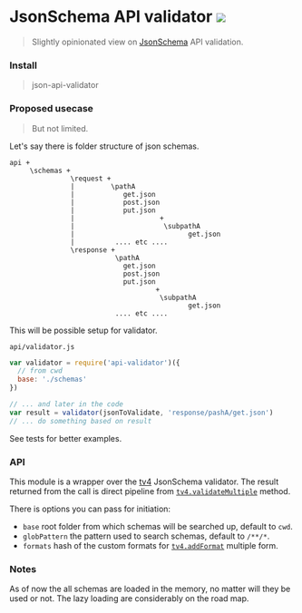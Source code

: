 # JsonSchema API validator <img src="https://circleci.com/gh/dmi3y/json-api-validator.png?circle-token=:c9b904200c9df88f84e2dd80e9a44d5e16505f0e" />

> Slightly opinionated view on [JsonSchema](http://json-schema.org/) API validation.

### Install

> json-api-validator

### Proposed usecase

> But not limited.

Let's say there is folder structure of json schemas.

````
api +
     \schemas +
               \request +
               |         \pathA
               |            get.json
               |            post.json
               |            put.json
               |                     +
               |                      \subpathA
               |                            get.json
               |          .... etc ....
               \response +
                          \pathA
                            get.json
                            post.json
                            put.json
                                    +
                                     \subpathA
                                            get.json
                          .... etc ....
````

This will be possible setup for validator.

`api/validator.js`

````js
var validator = require('api-validator')({
  // from cwd
  base: './schemas'
})

// ... and later in the code
var result = validator(jsonToValidate, 'response/pashA/get.json')
// ... do something based on result
````

See tests for better examples.

### API

This module is a wrapper over the [tv4](https://github.com/geraintluff/tv4) JsonSchema validator. The result returned from the call is direct pipeline from [`tv4.validateMultiple`](https://github.com/geraintluff/tv4#usage-3-multiple-errors) method.

There is options you can pass for initiation:

- `base` root folder from which schemas will be searched up, default to `cwd`.
- `globPattern` the pattern used to search schemas, default to `/**/*`.
- `formats` hash of the custom formats for [`tv4.addFormat`](https://github.com/geraintluff/tv4#addformatformat-validationfunction) multiple form.


### Notes

As of now the all schemas are loaded in the memory, no matter will they be used or not. The lazy loading are considerably on the road map.
